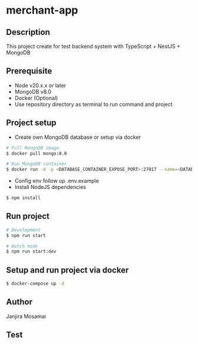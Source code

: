 # merchant-app

## Description
This project create for test backend system with TypeScript + NestJS + MongoDB

## Prerequisite
- Node v20.x.x or later
- MongoDB v8.0
- Docker (Optional)
- Use repository directory as terminal to run command and project

## Project setup
- Create own MongoDB database or setup via docker
```bash
# Pull MongoDB image
$ docker pull mongo:8.0

# Run MongoDB container
$ docker run -d -p <DATABASE_CONTAINER_EXPOSE_PORT>:27017 --name=<DATABASE_CONTAINER_NAME> mongo:8.0
```
- Config env follow up .env.example
- Install NodeJS dependencies
```bash
$ npm install
```

## Run project

```bash
# Development
$ npm run start

# Watch mode
$ npm run start:dev
```

## Setup and run project via docker
```bash
$ docker-compose up -d
```

## Author
Janjira Mosamai

## Test